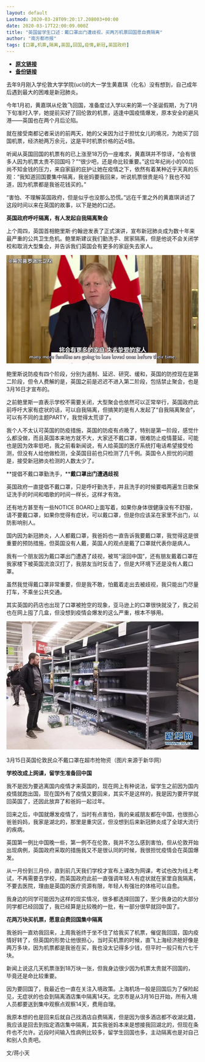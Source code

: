 ```yaml
---
layout: default
Lastmod: 2020-03-28T09:20:17.208003+00:00
date: 2020-03-17T22:00:09.000Z
title: "英国留学生口述：戴口罩出门遭歧视，买两万机票回国愿自费隔离"
author: "南方都市报"
tags: [口罩,机票,隔离,英国,回国,疫情,新冠,英国政府]
---
```


* [**原文链接**](https://news.ifeng.com/c/7uvHCdgV9Fz)
* [**备份链接**](http://archive.vn/wip/jbEdV)


去年9月刚入学伦敦大学学院(ucl)的大一学生黄嘉琪（化名）没有想到，自己成年后遇到最大的困难是新冠肺炎。

今年1月初，黄嘉琪从伦敦飞回国，准备度过入学以来的第一个圣诞假期，为了1月下旬准时入学，她提前买好了回伦敦的机票，适逢中国疫情爆发，原本安全的避风港——英国也在两个月后沦陷。

就在接受南都记者采访的前两天，她的父亲因为过于担忧女儿的境况，为她买了回国机票，经济舱两万余元，这是平时机票价格的近4倍。

听闻从英国回国的机票有的已上涨至18万仍一座难求，黄嘉琪并不惊讶，“会有很多人因为机票太贵不回国吗？”“很少吧，还是命比较重要。”这位年纪尚小的00后尚不知金钱的压力，来自家庭的庇护让她在疫情之下，依然有着某种近乎天真的乐观：“我知道回国要集中隔离，我爸妈要我回来，听说机票很贵是吗？我也不知道，因为机票都是我爸花钱买的。”

“害怕、不理解英国政府，但是似乎也没那么恐慌。”远在千里之外的黄嘉琪讲述了这段时间以来在英国的故事，以下是她的口述。

**英国政府呼吁隔离，有人发起自我隔离聚会**

上个周四，英国首相鲍里斯·约翰逊发表了正式演讲，宣布新冠肺炎成为数十年来最严重的公共卫生危机。鲍里斯建议我们勤洗手、居家隔离，但是他说不会关闭学校和取消大型集会，并告诉我们英国会有更多的家庭失去家人。

![](/images/post/d4caf663656d6a662ec51409ac7347d8.png)

鲍里斯说防疫有四个阶段，分别为遏制、延迟、研究、缓和，英国的防控现在是第二阶段，但令人费解的是，英国之前是迟迟不进入第二阶段，包括禁止聚会，也是3月16日才宣布的。

之前鲍里斯一直表示学校不需要关闭，大型聚会也依然可以正常举行，英国政府此前呼吁大家有症状的话，可以自我隔离，但搞笑的是有人发起了“自我隔离聚会”，可以有不同的主题PARTY，我觉得太荒谬了。

我个人不太认可英国的防疫措施，英国的防疫有点晚了，特别是第一阶段，感觉什么都没做，而且英国本来地方就不大，大家还不戴口罩，很难防止疫情蔓延，可能也是因为效率低吧，我之前看新闻说，有人给英国的医疗系统打电话希望接受检测，但没有人给他做检测，全英国目前也只检测了几千例。英国令人担忧的问题是，接受新冠肺炎检测的人数太少了。

**提倡不戴口罩勤洗手，****戴口罩出门遭遇歧视**

英国政府一直提倡不戴口罩，只是呼吁勤洗手，并且洗手的时候要唱两遍生日歌保证洗手的时间和唱歌的时间一样长，这样才有效。

还有地方甚至有一些NOTICE BOARD上面写着，如果你身体很健康没有不舒服，请不要戴口罩，如果你觉得有症状，可以戴口罩，但是你应该呆在家里不出门，以防影响别人。

国内因为新冠肺炎，人人都戴口罩，我爸妈也一直告诉我要戴口罩，我觉得这是很重要的预防措施，但英国没有人戴，英国人的观点是戴了口罩就代表你是病人。

我有一个朋友因为戴口罩出门遭遇了歧视，被骂“滚回中国”，还有朋友戴着口罩在我家楼下被英国流浪汉打了，我朋友当时反击了，但是大环境下还是没有人戴口罩。

虽然我觉得戴口罩非常重要，但是我不敢，怕戴着走出去被歧视，我只能出门尽量打车，不乘坐公共交通。

其实英国的药店也出现了口罩被抢空的现象，亚马逊上的口罩很快就没了，我之前也在网上囤了几盒，但没想到疫情会爆发的这么严重，根本不够用。

![](/images/post/a95002c0f413ef24176f0a2ba653487e.jpeg)

3月15日英国伦敦民众不戴口罩在超市抢物资（图片来源于新华网）

**学校改成上网课，留学生准备回中国**

我不是因为要逃离国内疫情才来英国的，现在网上有种说法，留学生之前因为国内疫情就跑出国，现在国外有了疫情又要回来，其实不是这样的，我是因为要开学就回英国了，还因此放弃了和爸妈一起过年。

回来之后，中国就爆发疫情了，当时有点害怕，我的亲戚朋友都在中国，也很担心爸爸妈妈，我家是湖北的，那里是重灾区，但没想到后来新冠肺炎成了全球大流行的疾病。

英国第一例比中国晚一些，第一例不在伦敦，我并不怎么感到害怕，但从伦敦开始出现病例，英国政府采取的措施我又不是很认同的时候，我很担忧疫情会在英国爆发。

从一月份到三月份，直到前几天我们学校才宣布上课改为网课，考试也改为线上考试，不再需要去学校，而英国政府此前一直强调年轻人有症状就在家里自我隔离，不要去医院，理由是英国的医疗资源有限，年轻人有强壮的体格可以自愈。

我身边的同学可能因为这样的现实情况，很多都选择回国了，至少我身边的大部分同学都已经回国了，我已经算是比较晚的一批，有一部分很早就回中国了。

**花两万块买机票，愿意自费回国集中隔离**

我爸妈一直劝我回来，上周我爸终于坐不住了给我买了机票，催促我回国，国内疫情好转了，但英国的形势让他很担心，当时买机票的时候，直飞上海经济舱好像是两万多块，因为机票都是我爸在买，我也没太记得多少钱，但平时一般只有六七千块。

新闻上说这几天机票涨到18万块一张，但我身边很少因为机票太贵就不回国的，毕竟还是命比较重要。

因为要回国了，我最近也一直在关注入境政策。上海机场一般是回国后为了保险起见，无症状的也会到隔离酒店集中隔离14天。北京市是从3月16日开始，所有入境人员都要送到集中观察点观察14天，费用自理。

我原本想的也是回来后就自己找酒店自费隔离，但是因为很多酒店都不收湖北籍，我应该是回去到指定酒店集中隔离，其实我爸妈本来是想接我回湖北的，但现在条件也不允许。近段时间输入性病例比较多，留学生回国也多，主动隔离也是对自己和别人负责吧。

文/蒋小天

